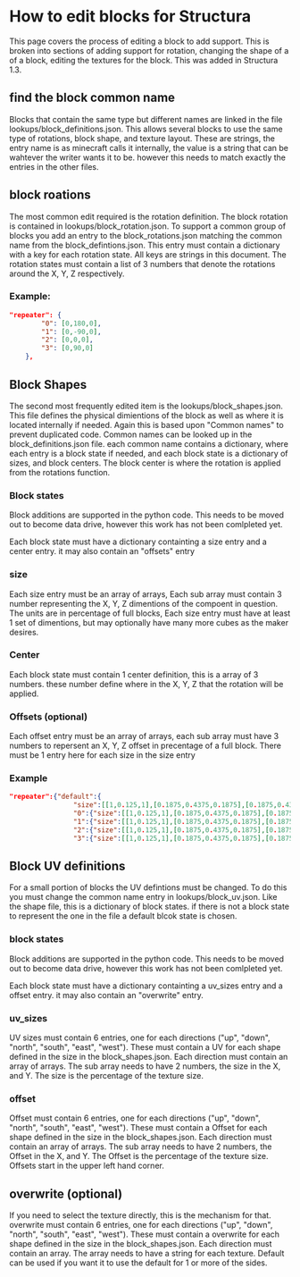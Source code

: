 # How to edit blocks for Structura
This page covers the process of editing a block to add support. This is broken into sections of adding support for rotation, changing the shape of a of a block, editing the textures for the block. This was added in Structura 1.3.
## find the block common name
Blocks that contain the same type but different names are linked in the file lookups/block_definitions.json. This allows several blocks to use the same type of rotations, block shape, and texture layout. These are strings, the entry name is as minecraft calls it internally, the value is a string that can be wahtever the writer wants it to be. however this needs to match exactly the entries in the other files.

## block roations 
The most common edit required is the rotation definition. The block rotation is contained in lookups/block_rotation.json. To support a common group of blocks you add an entry to the block_rotations.json matching the common name from the block_defintions.json. This entry must contain a dictionary with a key for each rotation state. All keys are strings in this document. The rotation states must contain a list of 3 numbers that denote the rotations around the X, Y, Z respectively.
### Example:
```json
"repeater": {
        "0": [0,180,0],
        "1": [0,-90,0],
        "2": [0,0,0],
        "3": [0,90,0]
    },
```
## Block Shapes
The second most frequently edited item is the lookups/block_shapes.json. This file defines the physical dimientions of the block as well as where it is located internally if needed. Again this is based upon "Common names" to prevent duplicated code. Common names can be looked up in the block_definitions.json file. each common name contains a dictionary, where each entry is a block state if needed, and each block state is a dictionary of sizes, and block centers. The block center is where the rotation is applied from the rotations function.
### Block states
 Block additions are supported in the python code. This needs to be moved out to become data drive, however this work has not been comlpleted yet.

Each block state must have a dictionary containting a size entry and a center entry. it may also contain an "offsets" entry
### size
Each size entry must be an array of arrays, Each sub array must contain 3 number representing the X, Y, Z dimentions of the compoent in question. The units are in percentage of full blocks, Each size entry must have at least 1 set of dimentions, but may optionally have many more cubes as the maker desires.
### Center
Each block state must contain 1 center definition, this is a array of 3 numbers. these number define where in the X, Y, Z that the rotation will be applied.
### Offsets (optional)
Each offset entry must be an array of arrays, each sub array must have 3 numbers to repersent an X, Y, Z offset in precentage of a full block. There must be 1 entry here for each size in the size entry
### Example
```json
"repeater":{"default":{
				"size":[[1,0.125,1],[0.1875,0.4375,0.1875],[0.1875,0.4375,0.1875]],"offsets":[[0,0,0],[0.4125,0,0.7125],[0.4125,0,0.4875]],"center":[0.5,0.5,0.5]},
				"0":{"size":[[1,0.125,1],[0.1875,0.4375,0.1875],[0.1875,0.4375,0.1875]],"offsets":[[0,0,0],[0.4125,0,0.7125],[0.4125,0,0.4875]],"center":[0.5,0.5,0.5]},
				"1":{"size":[[1,0.125,1],[0.1875,0.4375,0.1875],[0.1875,0.4375,0.1875]],"offsets":[[0,0,0],[0.4125,0,0.7125],[0.4125,0,0.375]],"center":[0.5,0.5,0.5]},
				"2":{"size":[[1,0.125,1],[0.1875,0.4375,0.1875],[0.1875,0.4375,0.1875]],"offsets":[[0,0,0],[0.4125,0,0.7125],[0.4125,0,0.25]],"center":[0.5,0.5,0.5]},
				"3":{"size":[[1,0.125,1],[0.1875,0.4375,0.1875],[0.1875,0.4375,0.1875]],"offsets":[[0,0,0],[0.4125,0,0.7125],[0.4125,0,0.125]],"center":[0.5,0.5,0.5]}},
```
## Block UV definitions
For a small portion of blocks the UV defintions must be changed. To do this you must change the common name entry in lookups/block_uv.json. Like the shape file, this is a dictionary of block states. if there is not a block state to represent the one in the file a default blcok state is chosen.
### block states 
 Block additions are supported in the python code. This needs to be moved out to become data drive, however this work has not been comlpleted yet.

Each block state must have a dictionary containting a uv_sizes entry and a offset entry. it may also contain an "overwrite" entry.
### uv_sizes
UV sizes must contain 6 entries, one for each directions ("up", "down", "north", "south", "east", "west"). These must contain a UV for each shape defined in the size in the block_shapes.json. Each direction must contain an array of arrays. The sub array needs to have 2 numbers, the size in the X, and Y. The size is the percentage of the texture size. 
### offset
Offset must contain 6 entries, one for each directions ("up", "down", "north", "south", "east", "west"). These must contain a Offset for each shape defined in the size in the block_shapes.json. Each direction must contain an array of arrays. The sub array needs to have 2 numbers, the Offset in the X, and Y. The Offset is the percentage of the texture size. Offsets start in the upper left hand corner.
## overwrite (optional)
If you need to select the texture directly, this is the mechanism for that. overwrite must contain 6 entries, one for each directions ("up", "down", "north", "south", "east", "west"). These must contain a overwrite for each shape defined in the size in the block_shapes.json. Each direction must contain an array. The  array needs to have a string for each texture. Default can be used if you want it to use the default for 1 or more of the sides.
